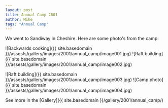 ```yaml
---
layout: post
title: Annual Camp 2001
author: Mike
tags: "Annual Camp"
---
```


We went to Sandiway in Cheshire. Here are some photo's from the camp:

![Backwards cooking]({{ site.basedomain }}/assests/gallery/images/2001/annual_camp/image001.jpg)
![Raft building]({{ site.basedomain }}/assests/gallery/images/2001/annual_camp/image002.jpg)

![Raft building]({{ site.basedomain }}/assests/gallery/images/2001/annual_camp/image003.jpg)
![Camp photo]({{ site.basedomain }}/assests/gallery/images/2001/annual_camp/image004.jpg)

See more in the [Gallery]({{ site.basedomain }}/gallery/2001/annual_camp/)
